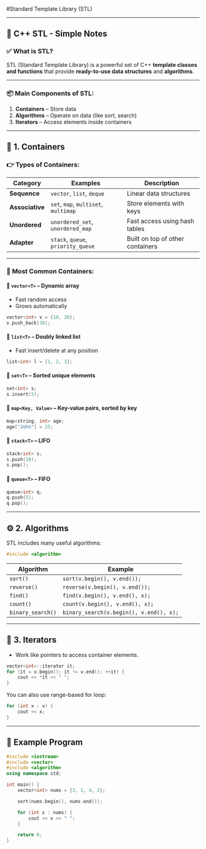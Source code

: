 #Standard Template Library (STL)

---

## 🧠 **C++ STL - Simple Notes**

### ✅ What is STL?
STL (Standard Template Library) is a powerful set of C++ **template classes and functions** that provide **ready-to-use data structures** and **algorithms**.

---

### 📦 **Main Components of STL**:

1. **Containers** – Store data
2. **Algorithms** – Operate on data (like sort, search)
3. **Iterators** – Access elements inside containers

---

## 📁 1. **Containers**

### 👉 Types of Containers:

| Category        | Examples                              | Description                       |
|----------------|----------------------------------------|-----------------------------------|
| **Sequence**    | `vector`, `list`, `deque`             | Linear data structures            |
| **Associative** | `set`, `map`, `multiset`, `multimap`  | Store elements with keys          |
| **Unordered**   | `unordered_set`, `unordered_map`      | Fast access using hash tables     |
| **Adapter**     | `stack`, `queue`, `priority_queue`    | Built on top of other containers  |

---

### 🧱 **Most Common Containers**:

#### 🔹 `vector<T>` – Dynamic array  
- Fast random access  
- Grows automatically  
```cpp
vector<int> v = {10, 20};
v.push_back(30);
```

#### 🔹 `list<T>` – Doubly linked list  
- Fast insert/delete at any position  
```cpp
list<int> l = {1, 2, 3};
```

#### 🔹 `set<T>` – Sorted unique elements  
```cpp
set<int> s;
s.insert(5);
```

#### 🔹 `map<Key, Value>` – Key-value pairs, sorted by key  
```cpp
map<string, int> age;
age["John"] = 25;
```

#### 🔹 `stack<T>` – LIFO  
```cpp
stack<int> s;
s.push(10);
s.pop();
```

#### 🔹 `queue<T>` – FIFO  
```cpp
queue<int> q;
q.push(5);
q.pop();
```

---

## ⚙️ 2. **Algorithms**

STL includes many useful algorithms:

```cpp
#include <algorithm>
```

| Algorithm         | Example                    |
|------------------|----------------------------|
| `sort()`         | `sort(v.begin(), v.end());` |
| `reverse()`      | `reverse(v.begin(), v.end());` |
| `find()`         | `find(v.begin(), v.end(), x);` |
| `count()`        | `count(v.begin(), v.end(), x);` |
| `binary_search()`| `binary_search(v.begin(), v.end(), x);` |

---

## 🔁 3. **Iterators**

- Work like pointers to access container elements.
```cpp
vector<int>::iterator it;
for (it = v.begin(); it != v.end(); ++it) {
    cout << *it << " ";
}
```

You can also use range-based for loop:
```cpp
for (int x : v) {
    cout << x;
}
```

---

## 📝 Example Program
```cpp
#include <iostream>
#include <vector>
#include <algorithm>
using namespace std;

int main() {
    vector<int> nums = {3, 1, 4, 2};

    sort(nums.begin(), nums.end());

    for (int x : nums) {
        cout << x << " ";
    }

    return 0;
}
```

